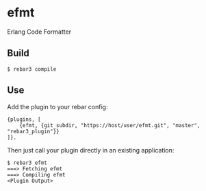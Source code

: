 efmt
=====

Erlang Code Formatter

Build
-----

    $ rebar3 compile

Use
---

Add the plugin to your rebar config:

    {plugins, [
        {efmt, {git_subdir, "https://host/user/efmt.git", "master", "rebar3_plugin"}}
    ]}.

Then just call your plugin directly in an existing application:


    $ rebar3 efmt
    ===> Fetching efmt
    ===> Compiling efmt
    <Plugin Output>

